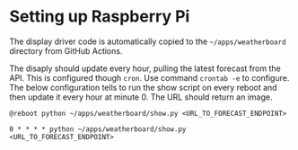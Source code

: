 # Setting up Raspberry Pi

The display driver code is automatically copied to the `~/apps/weatherboard` directory from GitHub Actions.

The disaply should update every hour, pulling the latest forecast from the API. This is configured though `cron`. Use command `crontab -e` to configure. The below configuration tells to run the show script on every reboot and then update it every hour at minute 0. The URL should return an image.

```cron
@reboot python ~/apps/weatherboard/show.py <URL_TO_FORECAST_ENDPOINT>

0 * * * * python ~/apps/weatherboard/show.py <URL_TO_FORECAST_ENDPOINT>
```

